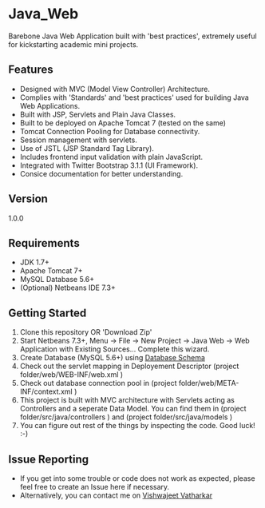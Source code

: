 Java_Web
========

Barebone Java Web Application built with 'best practices', extremely useful for kickstarting academic mini projects.

Features
----
* Designed with MVC (Model View Controller) Architecture.
* Complies with 'Standards' and 'best practices' used for building Java Web Applications.
* Built with JSP, Servlets and Plain Java Classes.
* Built to be deployed on Apache Tomcat 7 (tested on the same)
* Tomcat Connection Pooling for Database connectivity.
* Session management with servlets.
* Use of JSTL (JSP Standard Tag Library).
* Includes frontend input validation with plain JavaScript.
* Integrated with Twitter Bootstrap 3.1.1 (UI Framework).
* Consice documentation for better understanding.


Version
----

1.0.0

Requirements
--------------
* JDK 1.7+
* Apache Tomcat 7+
* MySQL Database 5.6+
* (Optional) Netbeans IDE 7.3+

Getting Started
--------------

1. Clone this repository OR 'Download Zip'
2. Start Netbeans 7.3+, Menu -> File -> New Project -> Java Web -> Web Application with Existing Sources... Complete this wizard.
3. Create Database (MySQL 5.6+) using [Database Schema](db_schema/java_web.sql)
4. Check out the servlet mapping in Deployement Descriptor (project folder/web/WEB-INF/web.xml )
5. Check out database connection pool in (project folder/web/META-INF/context.xml )
6. This project is built with MVC architecture with Servlets acting as Controllers and a seperate Data Model.
You can find them in  (project folder/src/java/controllers ) and  (project folder/src/java/models )
7. You can figure out rest of the things by inspecting the code.
Good luck! :-)

Issue Reporting
--------------
* If you get into some trouble or code does not work as expected, please feel free to create an Issue here if necessary.
* Alternatively, you can contact me on [Vishwajeet Vatharkar](https://www.facebook.com/vishwajeetvatharkar)
